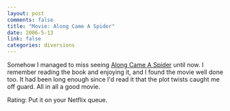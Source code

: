 ```yaml
--- 
layout: post
comments: false
title: "Movie: Along Came A Spider"
date: 2006-5-13
link: false
categories: diversions
---
```

Somehow I managed to miss seeing <a href="http://imdb.com/title/tt0164334/" title="Along Came A Spider">Along Came A Spider</a> until now. I remember reading the book and enjoying it, and I found the movie well done too. It had been long enough since I'd read it that the plot twists caught me off guard. All in all a good movie.

Rating: Put it on your Netflix queue.
